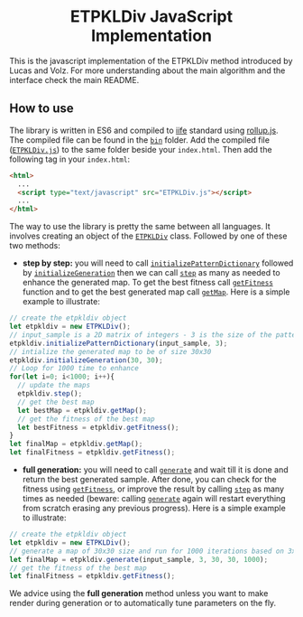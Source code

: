 <h1 align="center">
ETPKLDiv JavaScript Implementation
</h1>

This is the javascript implementation of the ETPKLDiv method introduced by Lucas and Volz. For more understanding about the main algorithm and the interface check the main README.

## How to use
The library is written in ES6 and compiled to [iife](https://developer.mozilla.org/en-US/docs/Glossary/IIFE) standard using [rollup.js](https://rollupjs.org/guide/en/). The compiled file can be found in the [`bin`](https://github.com/amidos2006/ETPKLDiv/tree/master/JavaScript/bin) folder. Add the compiled file ([`ETPKLDiv.js`](https://github.com/amidos2006/ETPKLDiv/blob/master/JavaScript/bin/ETPKLDiv.js)) to the same folder beside your `index.html`. Then add the following tag in your `index.html`:
```html
<html>
  ...
  <script type="text/javascript" src="ETPKLDiv.js"></script>
  ...
</html>
```

The way to use the library is pretty the same between all languages. It involves creating an object of the [`ETPKLDiv`](https://github.com/amidos2006/ETPKLDiv/blob/master/JavaScript/code/ETPKLDiv.js) class. Followed by one of these two methods:

- **step by step:** you will need to call [`initializePatternDictionary`](https://github.com/amidos2006/ETPKLDiv/blob/master/JavaScript/code/ETPKLDiv.js#L78) followed by [`initializeGeneration`](https://github.com/amidos2006/ETPKLDiv/blob/master/JavaScript/code/ETPKLDiv.js#L101) then we can call [`step`](https://github.com/amidos2006/ETPKLDiv/blob/master/JavaScript/code/ETPKLDiv.js#L122) as many as needed to enhance the generated map. To get the best fitness call [`getFitness`](https://github.com/amidos2006/ETPKLDiv/blob/master/JavaScript/code/ETPKLDiv.js#L150) function and to get the best generated map call [`getMap`](https://github.com/amidos2006/ETPKLDiv/blob/master/JavaScript/code/ETPKLDiv.js#L161). Here is a simple example to illustrate:

```javascript
// create the etpkldiv object
let etpkldiv = new ETPKLDiv();
// input_sample is a 2D matrix of integers - 3 is the size of the pattern being sampled
etpkldiv.initializePatternDictionary(input_sample, 3);
// intialize the generated map to be of size 30x30
etpkldiv.initializeGeneration(30, 30);
// Loop for 1000 time to enhance
for(let i=0; i<1000; i++){
  // update the maps
  etpkldiv.step();
  // get the best map
  let bestMap = etpkldiv.getMap();
  // get the fitness of the best map
  let bestFitness = etpkldiv.getFitness();
}
let finalMap = etpkldiv.getMap();
let finalFitness = etpkldiv.getFitness();
```

- **full generation:** you will need to call [`generate`](https://github.com/amidos2006/ETPKLDiv/blob/master/JavaScript/code/ETPKLDiv.js#L186) and wait till it is done and return the best generated sample. After done, you can check for the fitness using [`getFitness`](https://github.com/amidos2006/ETPKLDiv/blob/master/JavaScript/code/ETPKLDiv.js#L150), or improve the result by calling [`step`](https://github.com/amidos2006/ETPKLDiv/blob/master/JavaScript/code/ETPKLDiv.js#L122) as many times as needed (beware: calling [`generate`](https://github.com/amidos2006/ETPKLDiv/blob/master/JavaScript/code/ETPKLDiv.js#L186) again will restart everything from scratch erasing any previous progress). Here is a simple example to illustrate:

```javascript
// create the etpkldiv object
let etpkldiv = new ETPKLDiv();
// generate a map of 30x30 size and run for 1000 iterations based on 3x3 tile patterns from the 2D input_sample
let finalMap = etpkldiv.generate(input_sample, 3, 30, 30, 1000);
// get the fitness of the best map
let finalFitness = etpkldiv.getFitness();
```

We advice using the **full generation** method unless you want to make render during generation or to automatically tune parameters on the fly.
